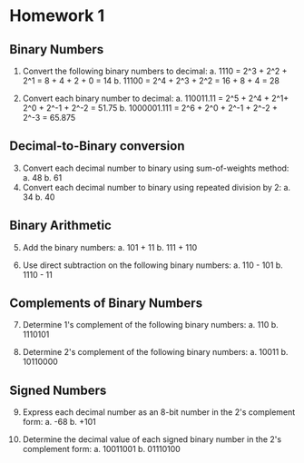 # Homework 1

## Binary Numbers
1. Convert the following binary numbers to decimal:
a. 1110 = 2^3 + 2^2 + 2^1 = 8 + 4 + 2 + 0 = 14
b. 11100 = 2^4 + 2^3 + 2^2 = 16 + 8 + 4 = 28

2. Convert each binary number to decimal:
a. 110011.11 = 2^5 + 2^4 + 2^1+ 2^0 + 2^-1 + 2^-2 = 51.75
b. 1000001.111 = 2^6 + 2^0 + 2^-1 + 2^-2 + 2^-3 = 65.875

## Decimal-to-Binary conversion
3. Convert each decimal number to binary using sum-of-weights method:
a. 48
b. 61
4. Convert each decimal number to binary using repeated division by 2:
a. 34
b. 40

## Binary Arithmetic
5. Add the binary numbers:
a. 101 + 11
b. 111 + 110

6. Use direct subtraction on the following binary numbers:
a. 110 - 101
b. 1110 - 11

## Complements of Binary Numbers
7. Determine 1's complement of the following binary numbers:
a. 110
b. 1110101

8. Determine 2's complement of the following binary numbers:
a. 10011
b. 10110000

## Signed Numbers
9. Express each decimal number as an 8-bit number in the 2's complement form:
a. -68
b. +101

10. Determine the decimal value of each signed binary number in the 2's complement form:
a. 10011001
b. 01110100

